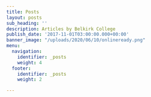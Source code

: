 ```yaml
---
title: Posts
layout: posts
sub_heading: ''
description: Articles by Belkirk College
publish_date: '2017-11-01T03:00:00.000+00:00'
banner_image: "/uploads/2020/06/10/onlineready.png"
menu:
  navigation:
    identifier: _posts
    weight: 4
  footer:
    identifier: _posts
    weight: 2

---
```

